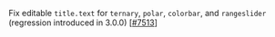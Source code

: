Fix editable `title.text` for `ternary`, `polar`, `colorbar`, and `rangeslider` (regression introduced in 3.0.0) [[#7513](https://github.com/plotly/plotly.js/pull/7513)]
